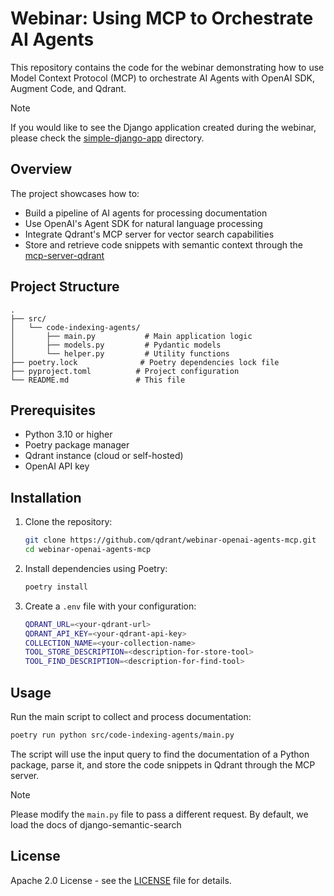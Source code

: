 # Webinar: Using MCP to Orchestrate AI Agents

This repository contains the code for the webinar demonstrating how to use Model Context Protocol (MCP) to orchestrate AI Agents with OpenAI SDK, Augment Code, and Qdrant.

> [!NOTE]
> If you would like to see the Django application created during the webinar, please check the
> [simple-django-app](src/simple-django-app) directory.

## Overview

The project showcases how to:
- Build a pipeline of AI agents for processing documentation
- Use OpenAI's Agent SDK for natural language processing
- Integrate Qdrant's MCP server for vector search capabilities
- Store and retrieve code snippets with semantic context through the [mcp-server-qdrant](https://github.com/qdrant/mcp-server-qdrant)

## Project Structure

```
.
├── src/
│   └── code-indexing-agents/
│       ├── main.py           # Main application logic
│       ├── models.py         # Pydantic models
│       └── helper.py         # Utility functions
├── poetry.lock              # Poetry dependencies lock file
├── pyproject.toml          # Project configuration
└── README.md               # This file
```

## Prerequisites

- Python 3.10 or higher
- Poetry package manager
- Qdrant instance (cloud or self-hosted)
- OpenAI API key

## Installation

1. Clone the repository:
    ```bash
    git clone https://github.com/qdrant/webinar-openai-agents-mcp.git
    cd webinar-openai-agents-mcp
    ```

2. Install dependencies using Poetry:
    ```bash
    poetry install
    ```

3. Create a `.env` file with your configuration:
    ```bash
    QDRANT_URL=<your-qdrant-url>
    QDRANT_API_KEY=<your-qdrant-api-key>
    COLLECTION_NAME=<your-collection-name>
    TOOL_STORE_DESCRIPTION=<description-for-store-tool>
    TOOL_FIND_DESCRIPTION=<description-for-find-tool>
    ```

## Usage

Run the main script to collect and process documentation:

```bash
poetry run python src/code-indexing-agents/main.py
```

The script will use the input query to find the documentation of a Python package, parse it, and store the code
snippets in Qdrant through the MCP server.

> [!NOTE]
> Please modify the `main.py` file to pass a different request. By default, we load the docs of django-semantic-search

## License

Apache 2.0 License - see the [LICENSE](LICENSE) file for details.
